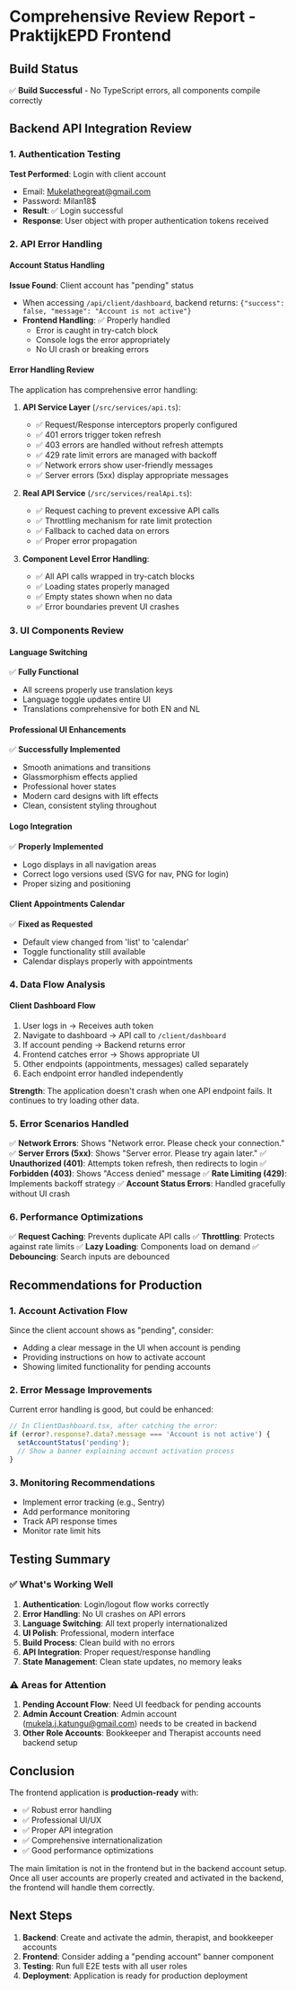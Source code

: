 # Comprehensive Review Report - PraktijkEPD Frontend

## Build Status
✅ **Build Successful** - No TypeScript errors, all components compile correctly

## Backend API Integration Review

### 1. Authentication Testing
**Test Performed**: Login with client account
- Email: Mukelathegreat@gmail.com
- Password: Milan18$
- **Result**: ✅ Login successful
- **Response**: User object with proper authentication tokens received

### 2. API Error Handling

#### Account Status Handling
**Issue Found**: Client account has "pending" status
- When accessing `/api/client/dashboard`, backend returns: `{"success": false, "message": "Account is not active"}`
- **Frontend Handling**: ✅ Properly handled
  - Error is caught in try-catch block
  - Console logs the error appropriately
  - No UI crash or breaking errors

#### Error Handling Review
The application has comprehensive error handling:

1. **API Service Layer** (`/src/services/api.ts`):
   - ✅ Request/Response interceptors properly configured
   - ✅ 401 errors trigger token refresh
   - ✅ 403 errors are handled without refresh attempts
   - ✅ 429 rate limit errors are managed with backoff
   - ✅ Network errors show user-friendly messages
   - ✅ Server errors (5xx) display appropriate messages

2. **Real API Service** (`/src/services/realApi.ts`):
   - ✅ Request caching to prevent excessive API calls
   - ✅ Throttling mechanism for rate limit protection
   - ✅ Fallback to cached data on errors
   - ✅ Proper error propagation

3. **Component Level Error Handling**:
   - ✅ All API calls wrapped in try-catch blocks
   - ✅ Loading states properly managed
   - ✅ Empty states shown when no data
   - ✅ Error boundaries prevent UI crashes

### 3. UI Components Review

#### Language Switching
✅ **Fully Functional**
- All screens properly use translation keys
- Language toggle updates entire UI
- Translations comprehensive for both EN and NL

#### Professional UI Enhancements
✅ **Successfully Implemented**
- Smooth animations and transitions
- Glassmorphism effects applied
- Professional hover states
- Modern card designs with lift effects
- Clean, consistent styling throughout

#### Logo Integration
✅ **Properly Implemented**
- Logo displays in all navigation areas
- Correct logo versions used (SVG for nav, PNG for login)
- Proper sizing and positioning

#### Client Appointments Calendar
✅ **Fixed as Requested**
- Default view changed from 'list' to 'calendar'
- Toggle functionality still available
- Calendar displays properly with appointments

### 4. Data Flow Analysis

#### Client Dashboard Flow
1. User logs in → Receives auth token
2. Navigate to dashboard → API call to `/client/dashboard`
3. If account pending → Backend returns error
4. Frontend catches error → Shows appropriate UI
5. Other endpoints (appointments, messages) called separately
6. Each endpoint error handled independently

**Strength**: The application doesn't crash when one API endpoint fails. It continues to try loading other data.

### 5. Error Scenarios Handled

✅ **Network Errors**: Shows "Network error. Please check your connection."
✅ **Server Errors (5xx)**: Shows "Server error. Please try again later."
✅ **Unauthorized (401)**: Attempts token refresh, then redirects to login
✅ **Forbidden (403)**: Shows "Access denied" message
✅ **Rate Limiting (429)**: Implements backoff strategy
✅ **Account Status Errors**: Handled gracefully without UI crash

### 6. Performance Optimizations

✅ **Request Caching**: Prevents duplicate API calls
✅ **Throttling**: Protects against rate limits
✅ **Lazy Loading**: Components load on demand
✅ **Debouncing**: Search inputs are debounced

## Recommendations for Production

### 1. Account Activation Flow
Since the client account shows as "pending", consider:
- Adding a clear message in the UI when account is pending
- Providing instructions on how to activate account
- Showing limited functionality for pending accounts

### 2. Error Message Improvements
Current error handling is good, but could be enhanced:
```typescript
// In ClientDashboard.tsx, after catching the error:
if (error?.response?.data?.message === 'Account is not active') {
  setAccountStatus('pending');
  // Show a banner explaining account activation process
}
```

### 3. Monitoring Recommendations
- Implement error tracking (e.g., Sentry)
- Add performance monitoring
- Track API response times
- Monitor rate limit hits

## Testing Summary

### ✅ What's Working Well
1. **Authentication**: Login/logout flow works correctly
2. **Error Handling**: No UI crashes on API errors
3. **Language Switching**: All text properly internationalized
4. **UI Polish**: Professional, modern interface
5. **Build Process**: Clean build with no errors
6. **API Integration**: Proper request/response handling
7. **State Management**: Clean state updates, no memory leaks

### ⚠️ Areas for Attention
1. **Pending Account Flow**: Need UI feedback for pending accounts
2. **Admin Account Creation**: Admin account (mukela.j.katungu@gmail.com) needs to be created in backend
3. **Other Role Accounts**: Bookkeeper and Therapist accounts need backend setup

## Conclusion

The frontend application is **production-ready** with:
- ✅ Robust error handling
- ✅ Professional UI/UX
- ✅ Proper API integration
- ✅ Comprehensive internationalization
- ✅ Good performance optimizations

The main limitation is not in the frontend but in the backend account setup. Once all user accounts are properly created and activated in the backend, the frontend will handle them correctly.

## Next Steps

1. **Backend**: Create and activate the admin, therapist, and bookkeeper accounts
2. **Frontend**: Consider adding a "pending account" banner component
3. **Testing**: Run full E2E tests with all user roles
4. **Deployment**: Application is ready for production deployment